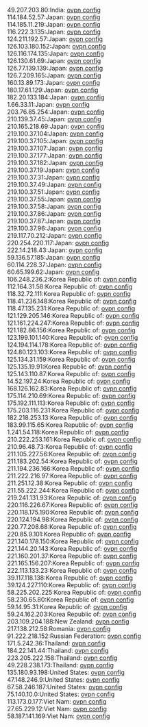 49.207.203.80:India: [ovpn config](vpn/49_207_203_80.ovpn)  
114.184.52.57:Japan: [ovpn config](vpn/114_184_52_57.ovpn)  
114.185.11.219:Japan: [ovpn config](vpn/114_185_11_219.ovpn)  
116.222.3.135:Japan: [ovpn config](vpn/116_222_3_135.ovpn)  
124.211.192.57:Japan: [ovpn config](vpn/124_211_192_57.ovpn)  
126.103.180.152:Japan: [ovpn config](vpn/126_103_180_152.ovpn)  
126.116.174.135:Japan: [ovpn config](vpn/126_116_174_135.ovpn)  
126.130.61.69:Japan: [ovpn config](vpn/126_130_61_69.ovpn)  
126.77.139.139:Japan: [ovpn config](vpn/126_77_139_139.ovpn)  
126.7.209.165:Japan: [ovpn config](vpn/126_7_209_165.ovpn)  
160.13.89.173:Japan: [ovpn config](vpn/160_13_89_173.ovpn)  
180.17.61.129:Japan: [ovpn config](vpn/180_17_61_129.ovpn)  
182.20.133.184:Japan: [ovpn config](vpn/182_20_133_184.ovpn)  
1.66.33.11:Japan: [ovpn config](vpn/1_66_33_11.ovpn)  
203.76.85.254:Japan: [ovpn config](vpn/203_76_85_254.ovpn)  
210.139.37.45:Japan: [ovpn config](vpn/210_139_37_45.ovpn)  
210.165.218.69:Japan: [ovpn config](vpn/210_165_218_69.ovpn)  
219.100.37.104:Japan: [ovpn config](vpn/219_100_37_104.ovpn)  
219.100.37.105:Japan: [ovpn config](vpn/219_100_37_105.ovpn)  
219.100.37.107:Japan: [ovpn config](vpn/219_100_37_107.ovpn)  
219.100.37.177:Japan: [ovpn config](vpn/219_100_37_177.ovpn)  
219.100.37.182:Japan: [ovpn config](vpn/219_100_37_182.ovpn)  
219.100.37.19:Japan: [ovpn config](vpn/219_100_37_19.ovpn)  
219.100.37.31:Japan: [ovpn config](vpn/219_100_37_31.ovpn)  
219.100.37.49:Japan: [ovpn config](vpn/219_100_37_49.ovpn)  
219.100.37.51:Japan: [ovpn config](vpn/219_100_37_51.ovpn)  
219.100.37.55:Japan: [ovpn config](vpn/219_100_37_55.ovpn)  
219.100.37.58:Japan: [ovpn config](vpn/219_100_37_58.ovpn)  
219.100.37.86:Japan: [ovpn config](vpn/219_100_37_86.ovpn)  
219.100.37.87:Japan: [ovpn config](vpn/219_100_37_87.ovpn)  
219.100.37.96:Japan: [ovpn config](vpn/219_100_37_96.ovpn)  
219.117.70.212:Japan: [ovpn config](vpn/219_117_70_212.ovpn)  
220.254.220.117:Japan: [ovpn config](vpn/220_254_220_117.ovpn)  
222.14.218.43:Japan: [ovpn config](vpn/222_14_218_43.ovpn)  
59.136.57.185:Japan: [ovpn config](vpn/59_136_57_185.ovpn)  
60.114.228.37:Japan: [ovpn config](vpn/60_114_228_37.ovpn)  
60.65.199.62:Japan: [ovpn config](vpn/60_65_199_62.ovpn)  
106.248.236.2:Korea Republic of: [ovpn config](vpn/106_248_236_2.ovpn)  
112.164.31.58:Korea Republic of: [ovpn config](vpn/112_164_31_58.ovpn)  
118.32.72.111:Korea Republic of: [ovpn config](vpn/118_32_72_111.ovpn)  
118.41.236.148:Korea Republic of: [ovpn config](vpn/118_41_236_148.ovpn)  
118.47.135.231:Korea Republic of: [ovpn config](vpn/118_47_135_231.ovpn)  
121.129.205.146:Korea Republic of: [ovpn config](vpn/121_129_205_146.ovpn)  
121.161.224.247:Korea Republic of: [ovpn config](vpn/121_161_224_247.ovpn)  
121.182.86.156:Korea Republic of: [ovpn config](vpn/121_182_86_156.ovpn)  
123.199.101.140:Korea Republic of: [ovpn config](vpn/123_199_101_140.ovpn)  
124.194.114.178:Korea Republic of: [ovpn config](vpn/124_194_114_178.ovpn)  
124.80.123.103:Korea Republic of: [ovpn config](vpn/124_80_123_103.ovpn)  
125.134.31.159:Korea Republic of: [ovpn config](vpn/125_134_31_159.ovpn)  
125.135.19.91:Korea Republic of: [ovpn config](vpn/125_135_19_91.ovpn)  
125.143.110.87:Korea Republic of: [ovpn config](vpn/125_143_110_87.ovpn)  
14.52.197.24:Korea Republic of: [ovpn config](vpn/14_52_197_24.ovpn)  
168.126.162.83:Korea Republic of: [ovpn config](vpn/168_126_162_83.ovpn)  
175.114.210.69:Korea Republic of: [ovpn config](vpn/175_114_210_69.ovpn)  
175.192.111.113:Korea Republic of: [ovpn config](vpn/175_192_111_113.ovpn)  
175.203.116.231:Korea Republic of: [ovpn config](vpn/175_203_116_231.ovpn)  
182.218.253.13:Korea Republic of: [ovpn config](vpn/182_218_253_13.ovpn)  
183.99.115.65:Korea Republic of: [ovpn config](vpn/183_99_115_65.ovpn)  
1.241.54.118:Korea Republic of: [ovpn config](vpn/1_241_54_118.ovpn)  
210.222.253.161:Korea Republic of: [ovpn config](vpn/210_222_253_161.ovpn)  
210.96.48.73:Korea Republic of: [ovpn config](vpn/210_96_48_73.ovpn)  
211.105.227.56:Korea Republic of: [ovpn config](vpn/211_105_227_56.ovpn)  
211.183.202.54:Korea Republic of: [ovpn config](vpn/211_183_202_54.ovpn)  
211.194.236.166:Korea Republic of: [ovpn config](vpn/211_194_236_166.ovpn)  
211.222.216.97:Korea Republic of: [ovpn config](vpn/211_222_216_97.ovpn)  
211.251.12.38:Korea Republic of: [ovpn config](vpn/211_251_12_38.ovpn)  
211.55.222.244:Korea Republic of: [ovpn config](vpn/211_55_222_244.ovpn)  
219.241.131.93:Korea Republic of: [ovpn config](vpn/219_241_131_93.ovpn)  
220.116.226.67:Korea Republic of: [ovpn config](vpn/220_116_226_67.ovpn)  
220.118.175.190:Korea Republic of: [ovpn config](vpn/220_118_175_190.ovpn)  
220.124.194.98:Korea Republic of: [ovpn config](vpn/220_124_194_98.ovpn)  
220.77.208.68:Korea Republic of: [ovpn config](vpn/220_77_208_68.ovpn)  
220.85.9.101:Korea Republic of: [ovpn config](vpn/220_85_9_101.ovpn)  
221.140.178.150:Korea Republic of: [ovpn config](vpn/221_140_178_150.ovpn)  
221.144.20.143:Korea Republic of: [ovpn config](vpn/221_144_20_143.ovpn)  
221.160.201.37:Korea Republic of: [ovpn config](vpn/221_160_201_37.ovpn)  
221.165.156.207:Korea Republic of: [ovpn config](vpn/221_165_156_207.ovpn)  
222.113.133.23:Korea Republic of: [ovpn config](vpn/222_113_133_23.ovpn)  
39.117.118.138:Korea Republic of: [ovpn config](vpn/39_117_118_138.ovpn)  
39.124.227.110:Korea Republic of: [ovpn config](vpn/39_124_227_110.ovpn)  
58.225.202.225:Korea Republic of: [ovpn config](vpn/58_225_202_225.ovpn)  
58.230.65.80:Korea Republic of: [ovpn config](vpn/58_230_65_80.ovpn)  
59.14.95.31:Korea Republic of: [ovpn config](vpn/59_14_95_31.ovpn)  
59.24.162.203:Korea Republic of: [ovpn config](vpn/59_24_162_203.ovpn)  
203.109.204.188:New Zealand: [ovpn config](vpn/203_109_204_188.ovpn)  
217.138.212.58:Romania: [ovpn config](vpn/217_138_212_58.ovpn)  
91.222.218.152:Russian Federation: [ovpn config](vpn/91_222_218_152.ovpn)  
171.5.242.36:Thailand: [ovpn config](vpn/171_5_242_36.ovpn)  
184.22.141.44:Thailand: [ovpn config](vpn/184_22_141_44.ovpn)  
223.205.222.158:Thailand: [ovpn config](vpn/223_205_222_158.ovpn)  
49.228.238.173:Thailand: [ovpn config](vpn/49_228_238_173.ovpn)  
135.180.93.198:United States: [ovpn config](vpn/135_180_93_198.ovpn)  
47.148.246.9:United States: [ovpn config](vpn/47_148_246_9.ovpn)  
67.58.246.187:United States: [ovpn config](vpn/67_58_246_187.ovpn)  
75.140.10.0:United States: [ovpn config](vpn/75_140_10_0.ovpn)  
113.173.0.177:Viet Nam: [ovpn config](vpn/113_173_0_177.ovpn)  
27.65.229.12:Viet Nam: [ovpn config](vpn/27_65_229_12.ovpn)  
58.187.141.169:Viet Nam: [ovpn config](vpn/58_187_141_169.ovpn)  

